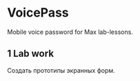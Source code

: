 VoicePass
=========

Mobile voice password for Max lab-lessons.


1 Lab work
-----------

Создать прототипы экранных форм.
